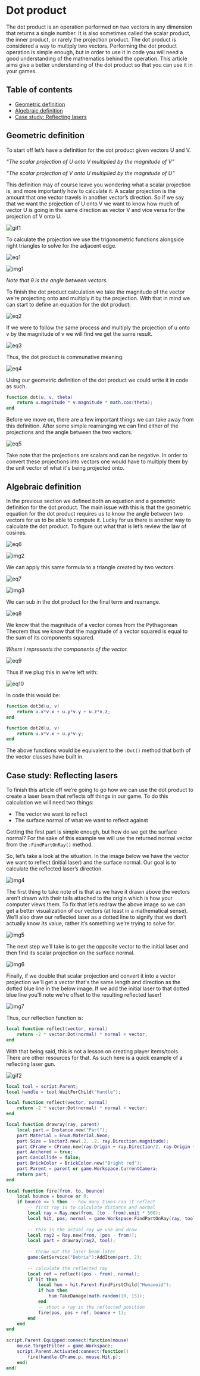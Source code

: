 ﻿# Dot product

The dot product is an operation performed on two vectors in any dimension that returns a single number. It is also sometimes called the scalar product, the inner product, or rarely the projection product. The dot product is considered a way to multiply two vectors. Performing the dot product operation is simple enough, but in order to use it in code you will need a good understanding of the mathematics behind the operation. This article aims give a better understanding of the dot product so that you can use it in your games.

## Table of contents

* [Geometric definition](#geometric-definition)
* [Algebraic definition](#algebraic-definition)
* [Case study: Reflecting lasers](#case-study-reflecting-lasers)

## Geometric definition

To start off let’s have a definition for the dot product given vectors U and V.

*“The scalar projection of U onto V multiplied by the magnitude of V”*

*“The scalar projection of V onto U multiplied by the magnitude of U”*

This definition may of course leave you wondering what a scalar projection is, and more importantly how to calculate it. A scalar projection is the amount that one vector travels in another vector’s direction. So if we say that we want the projection of U onto V we want to know how much of vector U is going in the same direction as vector V and vice versa for the projection of V onto U.

![gif1](imgs/dot/gif1.gif)

To calculate the projection we use the trigonometric functions alongside right triangles to solve for the adjacent edge.

![eq1](imgs/dot/eq1.png)

![img1](imgs/dot/img1.png)

*Note that θ is the angle between vectors.*

To finish the dot product calculation we take the magnitude of the vector we’re projecting onto and multiply it by the projection. With that in mind we can start to define an equation for the dot product:

![eq2](imgs/dot/eq2.png)

If we were to follow the same process and multiply the projection of u onto v by the magnitude of v we will find we get the same result.

![eq3](imgs/dot/eq3.png)

Thus, the dot product is communative meaning:

![eq4](imgs/dot/eq4.png)

Using our geometric definition of the dot product we could write it in code as such.

```Lua
function dot(u, v, theta)
	return u.magnitude * v.magnitude * math.cos(theta);
end
```

Before we move on, there are a few important things we can take away from this definition. After some simple rearranging we can find either of the projections and the angle between the two vectors.

![eq5](imgs/dot/eq5.png)

Take note that the projections are scalars and can be negative. In order to convert these projections into vectors one would have to multiply them by the unit vector of what it's being projected onto.

## Algebraic definition

In the previous section we defined both an equation and a geometric definition for the dot product. The main issue with this is that the geometric equation for the dot product requires us to know the angle between two vectors for us to be able to compute it. Lucky for us there is another way to calculate the dot product. To figure out what that is let’s review the law of cosines.

![eq6](imgs/dot/eq6.png)

![img2](imgs/dot/img2.png)

We can apply this same formula to a triangle created by two vectors.

![eq7](imgs/dot/eq7.png)

![img3](imgs/dot/img3.png)

We can sub in the dot product for the final term and rearrange.

![eq8](imgs/dot/eq8.png)

We know that the magnitude of a vector comes from the Pythagorean Theorem thus we know that the magnitude of a vector squared is equal to the sum of its components squared.

*Where i represents the components of the vector.*

![eq9](imgs/dot/eq9.png)

Thus if we plug this in we're left with:

![eq10](imgs/dot/eq10.png)

In code this would be:

```Lua
function dot3d(u, v)
	return u.x*v.x + u.y*v.y + u.z*v.z;
end
```

```Lua
function dot2d(u, v)
	return u.x*v.x + u.y*v.y;
end
```

The above functions would be equivalent to the `:Dot()` method that both of the vector classes have built in.

## Case study: Reflecting lasers

To finish this article off we’re going to go how we can use the dot product to create a laser beam that reflects off things in our game. To do this calculation we will need two things:

* The vector we want to reflect
* The surface normal of what we want to reflect against

Getting the first part is simple enough, but how do we get the surface normal? For the sake of this example we will use the returned normal vector from the `:FindPartOnRay()` method.

So, let’s take a look at the situation. In the image below we have the vector we want to reflect (initial laser) and the surface normal. Our goal is to calculate the reflected laser’s direction.

![img4](imgs/dot/img4.png)

The first thing to take note of is that as we have it drawn above the vectors aren’t drawn with their tails attached to the origin which is how your computer views them. To fix that let’s redraw the above image so we can get a better visualization of our vectors (at least in a mathematical sense). We’ll also draw our reflected laser as a dotted line to signify that we don’t actually know its value, rather it’s something we’re trying to solve for.

![img5](imgs/dot/img5.png)

The next step we’ll take is to get the opposite vector to the initial laser and then find its scalar projection on the surface normal.

![img6](imgs/dot/img6.png)

Finally, if we double that scalar projection and convert it into a vector projection we'll get a vector that's the same length and direction as the dotted blue line in the below image. If we add the initial laser to that dotted blue line you'll note we're offset to the resulting reflected laser!

![img7](imgs/dot/img7.png)

Thus, our reflection function is:

```Lua
local function reflect(vector, normal)
	return -2 * vector:Dot(normal) * normal + vector;
end
```

With that being said, this is not a lesson on creating player items/tools. There are other resources for that. As such here is a quick example of a reflecting laser gun.

![gif2](imgs/dot/gif2.gif)

```Lua
local tool = script.Parent;
local handle = tool:WaitForChild("Handle");

local function reflect(vector, normal)
	return -2 * vector:Dot(normal) * normal + vector;
end 

local function drawray(ray, parent)
	local part = Instance.new("Part");
	part.Material = Enum.Material.Neon;
	part.Size = Vector3.new(.2, .2, ray.Direction.magnitude);
	part.CFrame = CFrame.new(ray.Origin + ray.Direction/2, ray.Origin + ray.Direction);
	part.Anchored = true;
	part.CanCollide = false;
	part.BrickColor = BrickColor.new("Bright red");
	part.Parent = parent or game.Workspace.CurrentCamera;
	return part;
end
 
local function fire(from, to, bounce)
	local bounce = bounce or 0;
	if bounce <= 5 then -- how many times can it reflect
		-- first ray is to calculate distance and normal
		local ray = Ray.new(from, (to - from).unit * 500);
		local hit, pos, normal = game.Workspace:FindPartOnRay(ray, tool.Parent);
 
		-- this is the actual ray we use and draw
		local ray2 = Ray.new(from, (pos - from));
		local part = drawray(ray2, tool);
 
		-- throw out the laser beam later
		game:GetService("Debris"):AddItem(part, 2);
 
		-- calculate the reflected ray
		local ref = reflect((pos - from), normal);
		if hit then
			local hum = hit.Parent:FindFirstChild("Humanoid");
			if hum then
				hum:TakeDamage(math.random(10, 15));
			end
			-- shoot a ray in the reflected position
			fire(pos, pos + ref, bounce + 1);
		end
	end
end
 
script.Parent.Equipped:connect(function(mouse)
	mouse.TargetFilter = game.Workspace;
	script.Parent.Activated:connect(function() 
		fire(handle.CFrame.p, mouse.Hit.p);
	end)
end)
```
